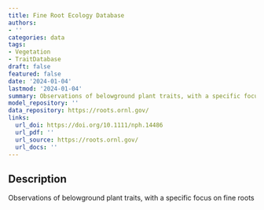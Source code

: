 ```yaml
---
title: Fine Root Ecology Database
authors:
- ''
categories: data
tags:
- Vegetation
- TraitDatabase
draft: false
featured: false
date: '2024-01-04'
lastmod: '2024-01-04'
summary: Observations of belowground plant traits, with a specific focus on fine roots
model_repository: ''
data_repository: https://roots.ornl.gov/
links:
  url_doi: https://doi.org/10.1111/nph.14486
  url_pdf: ''
  url_source: https://roots.ornl.gov/
  url_docs: ''
---
```


## Description

Observations of belowground plant traits, with a specific focus on fine roots


